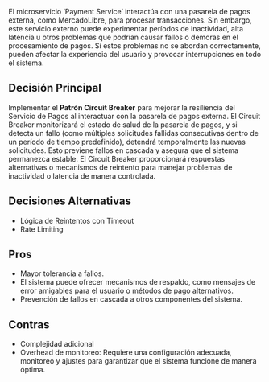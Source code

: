 El microservicio ‘Payment Service’ interactúa con una pasarela de pagos externa, como MercadoLibre, para procesar transacciones. Sin embargo, este servicio externo puede experimentar períodos de inactividad, alta latencia u otros problemas que podrían causar fallos o demoras en el procesamiento de pagos. Si estos problemas no se abordan correctamente, pueden afectar la experiencia del usuario y provocar interrupciones en todo el sistema.

## Decisión Principal

Implementar el **Patrón Circuit Breaker** para mejorar la resiliencia del Servicio de Pagos al interactuar con la pasarela de pagos externa. El Circuit Breaker monitorizará el estado de salud de la pasarela de pagos, y si detecta un fallo (como múltiples solicitudes fallidas consecutivas dentro de un período de tiempo predefinido), detendrá temporalmente las nuevas solicitudes. Esto previene fallos en cascada y asegura que el sistema permanezca estable. El Circuit Breaker proporcionará respuestas alternativas o mecanismos de reintento para manejar problemas de inactividad o latencia de manera controlada.

## Decisiones Alternativas

- Lógica de Reintentos con Timeout
- Rate Limiting

## Pros

- Mayor tolerancia a fallos.
- El sistema puede ofrecer mecanismos de respaldo, como mensajes de error amigables para el usuario o métodos de pago alternativos.
- Prevención de fallos en cascada a otros componentes del sistema.

## Contras

- Complejidad adicional
- Overhead de monitoreo: Requiere una configuración adecuada, monitoreo y ajustes para garantizar que el sistema funcione de manera óptima.

